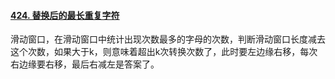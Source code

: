 #### [424. 替换后的最长重复字符](https://leetcode.cn/problems/longest-repeating-character-replacement/)

滑动窗口，在滑动窗口中统计出现次数最多的字母的次数，判断滑动窗口长度减去这个次数，如果大于k，则意味着超出k次转换次数了，此时要左边缘右移，每次右边缘要右移，最后右减左是答案了。
